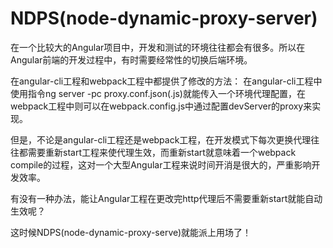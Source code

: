 # NDPS(node-dynamic-proxy-server)

在一个比较大的Angular项目中，开发和测试的环境往往都会有很多。所以在Angular前端的开发过程中，有时需要经常性的切换后端环境。

在angular-cli工程和webpack工程中都提供了修改的方法： 在angular-cli工程中使用指令ng server -pc proxy.conf.json(.js)就能传入一个环境代理配置，在webpack工程中则可以在webpack.config.js中通过配置devServer的proxy来实现。

但是，不论是angular-cli工程还是webpack工程，在开发模式下每次更换代理往往都需要重新start工程来使代理生效，而重新start就意味着一个webpack compile的过程，这对一个大型Angular工程来说时间开消是很大的，严重影响开发效率。

有没有一种办法，能让Angular工程在更改完http代理后不需要重新start就能自动生效呢？

这时候NDPS(node-dynamic-proxy-serve)就能派上用场了！
